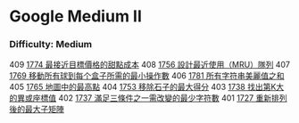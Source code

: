 # Google Medium II

### Difficulty: Medium

409 [1774 最接近目標價格的甜點成本](./Google/1774.md) 
408 [1756 設計最近使用（MRU）隊列](./Google/1756.md) 
407 [1769 移動所有球到每个盒子所需的最小操作數](./Google/1769.md) 
406 [1781 所有字符串美麗值之和](./Google/1781.md) 
405 [1765 地圖中的最高點](./Google/1765.md) 
404 [1753 移除石子的最大得分](./Google/1753.md) 
403 [1738 找出第K大的異或座標值](./Google/1738.md) 
402 [1737 滿足三條件之一需改變的最少字符數](./Google/1737.md) 
401 [1727 重新排列後的最大子矩陣](./Google/1727.md) 